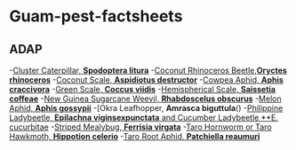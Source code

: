 # Guam-pest-factsheets

## ADAP
-[Cluster Caterpillar, **Spodoptera litura**](https://www.ctahr.hawaii.edu/adap/Publications/ADAP_pubs/2000-3.pdf)
-[Coconut Rhinoceros Beetle,**Oryctes rhinoceros**]()
-[Coconut Scale, **Aspidiotus destructor**]()
-[Cowpea Aphid, **Aphis craccivora**]()
-[Green Scale, **Coccus viidis**]()
-[Hemispherical Scale, **Saissetia coffeae**]()
-[New Guinea Sugarcane Weevil, **Rhabdoscelus obscurus**]()
-[Melon Aphid, **Aphis gossypii**]()
-[Okra Leafhopper, **Amrasca biguttula**()
-[Philippine Ladybeetle, **Epilachna viginsexpunctata** and Cucumber Ladybeetle **E. cucurbitae]()
-[Striped Mealybug, **Ferrisia virgata**]()
-[Taro Hornworm or Taro Hawkmoth, **Hippotion celerio**]()
-[Taro Root Aphid, **Patchiella reaumuri**]() 	
